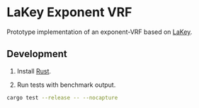 # LaKey Exponent VRF

Prototype implementation of an exponent-VRF based on [LaKey](https://eprint.iacr.org/2023/1254).

## Development

1. Install [Rust](https://www.rust-lang.org/tools/install).

2. Run tests with benchmark output.
```bash
cargo test --release -- --nocapture
```
